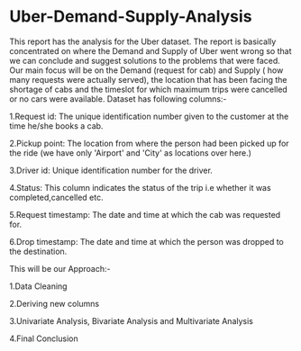 # Uber-Demand-Supply-Analysis

This report has the analysis for the Uber dataset. The report is basically concentrated on where the Demand and Supply of Uber went wrong so that we can conclude and suggest solutions to the problems that were faced. Our main focus will be on the Demand (request for cab) and Supply ( how many requests were actually served), the location that has been facing the shortage of cabs and the timeslot for which maximum trips were cancelled or no cars were available. Dataset has following columns:-

1.Request id: The unique identification number given to the customer at the time he/she books a cab.

2.Pickup point: The location from where the person had been picked up for the ride (we have only 'Airport' and 'City' as locations over here.)

3.Driver id: Unique identification number for the driver.

4.Status: This column indicates the status of the trip i.e whether it was completed,cancelled etc.

5.Request timestamp: The date and time at which the cab was requested for.

6.Drop timestamp: The date and time at which the person was dropped to the destination.

This will be our Approach:-

1.Data Cleaning

2.Deriving new columns

3.Univariate Analysis, Bivariate Analysis and Multivariate Analysis

4.Final Conclusion

